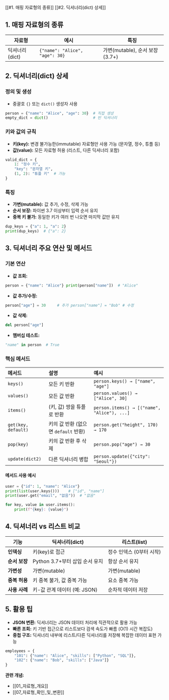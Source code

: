 [[#1. 매핑 자료형의 종류]]
[[#2. 딕셔너리(dict) 상세]]

## 1. 매핑 자료형의 종류

|자료형|예시|특징|
|---|---|---|
|딕셔너리(dict)|`{"name": "Alice", "age": 30}`|가변(mutable), 순서 보장(3.7+)|

## 2. 딕셔너리(dict) 상세

### 정의 및 생성
- 중괄호 `{}` 또는 `dict()` 생성자 사용
```python
person = {"name": "Alice", "age": 30}  # 직접 생성
empty_dict = dict()                    # 빈 딕셔너리
```
### 키와 값의 규칙
- **키(key):** 변경 불가능한(immutable) 자료형만 사용 가능 (문자열, 정수, 튜플 등)
- **값(value):** 모든 자료형 허용 (리스트, 다른 딕셔너리 포함)
```python
valid_dict = {
    1: "정수 키",
    "key": "문자열 키",
    (1, 2): "튜플 키"  # 가능
}
```
### 특징
- **가변(mutable):** 값 추가, 수정, 삭제 가능
- **순서 보장:** 파이썬 3.7 이상부터 입력 순서 유지
- **중복 키 불가:** 동일한 키가 여러 번 나오면 마지막 값만 유지
```python
dup_keys = {"a": 1, "a": 2}
print(dup_keys)  # {"a": 2}
```
## 3. 딕셔너리 주요 연산 및 메서드
### 기본 연산
- **값 조회:**
```python
person = {"name": "Alice"} print(person["name"])  # "Alice"
```
- **값 추가/수정:**
```python
person["age"] = 30     # 추가 person["name"] = "Bob" # 수정
```
- **값 삭제:**
```python
del person["age"]
```
- **멤버십 테스트:**
```python
"name" in person  # True
```
### 핵심 메서드
| 메서드                 | 설명                         | 예시                                          |
| :------------------ | :------------------------- | :------------------------------------------ |
| `keys()`            | 모든 키 반환                    | `person.keys() → ["name", "age"]`           |
| `values()`          | 모든 값 반환                    | `person.values() → ["Alice", 30]`           |
| `items()`           | (키, 값) 쌍을 튜플로 반환           | `person.items() → [("name", "Alice"), ...]` |
| `get(key, default)` | 키의 값 반환 (없으면 `default` 반환) | `person.get("height", 170) → 170`           |
| `pop(key)`          | 키의 값 반환 후 삭제               | `person.pop("age") → 30`                    |
| `update(dict2)`     | 다른 딕셔너리 병합                 | `person.update({"city": "Seoul"})`          |
#### 메서드 사용 예시
```python
user = {"id": 1, "name": "Alice"}
print(list(user.keys()))    # ["id", "name"]
print(user.get("email", "없음"))  # "없음"

for key, value in user.items():
    print(f"{key}: {value}")
```
## 4. 딕셔너리 vs 리스트 비교

|기능|딕셔너리(dict)|리스트(list)|
|---|---|---|
|**인덱싱**|키(key)로 접근|정수 인덱스 (0부터 시작)|
|**순서 보장**|Python 3.7+부터 삽입 순서 유지|항상 순서 유지|
|**가변성**|가변(mutable)|가변(mutable)|
|**중복 허용**|키 중복 불가, 값 중복 가능|요소 중복 가능|
|**사용 사례**|키-값 관계 데이터 (예: JSON)|순차적 데이터 저장|
## 5. 활용 팁

- **JSON 변환:** 딕셔너리는 JSON 데이터 처리에 직관적으로 활용 가능
- **빠른 조회:** 키 기반 접근으로 리스트보다 검색 속도가 빠름 (O(1) 시간 복잡도)
- **중첩 구조:** 딕셔너리 내부에 리스트/다른 딕셔너리를 저장해 복잡한 데이터 표현 가능
```python
employees = {
    "101": {"name": "Alice", "skills": ["Python", "SQL"]},
    "102": {"name": "Bob", "skills": ["Java"]}
}
```
**관련 개념:**
- [[01_자료형_개요]]
- [[07_자료형_확인_및_변환]]